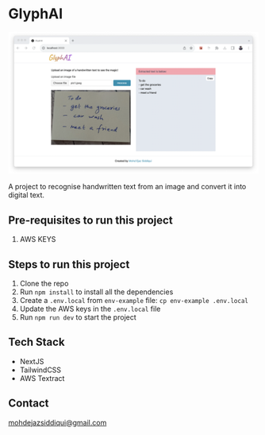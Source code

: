 # GlyphAI

<p align="center">
  <img src="public/demo.png" />
</p>

A project to recognise handwritten text from an image and convert it into digital text. 

## Pre-requisites to run this project

1. AWS KEYS

## Steps to run this project

1. Clone the repo
2. Run `npm install` to install all the dependencies
3. Create a `.env.local` from `env-example` file: `cp env-example .env.local`
4. Update the AWS  keys in the `.env.local` file
5. Run `npm run dev` to start the project


## Tech Stack

- NextJS
- TailwindCSS
- AWS Textract

## Contact

mohdejazsiddiqui@gmail.com